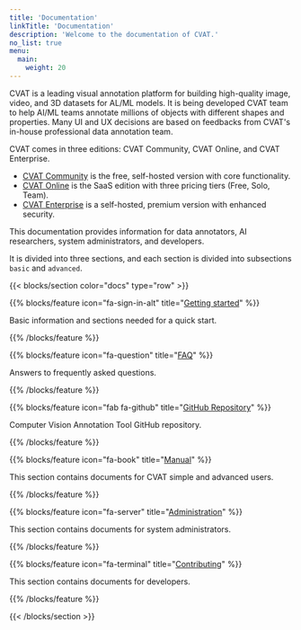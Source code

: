 ```yaml
---
title: 'Documentation'
linkTitle: 'Documentation'
description: 'Welcome to the documentation of CVAT.'
no_list: true
menu:
  main:
    weight: 20
---
```


CVAT is a leading visual annotation platform for building high-quality image, video, and 3D datasets for AL/ML models.
It is being developed CVAT team to help AI/ML teams annotate millions of objects with different shapes and properties.
Many UI and UX decisions are based on feedbacks from CVAT's in-house professional data annotation team.

CVAT comes in three editions: CVAT Community, CVAT Online, and CVAT Enterprise.

- [CVAT Community](https://github.com/cvat-ai/cvat) is the free, self-hosted version with core functionality.
- [CVAT Online](https://app.cvat.ai) is the SaaS edition with three pricing tiers (Free, Solo, Team).
- [CVAT Enterprise](https://www.cvat.ai/pricing/enterprise) is a self-hosted, premium version with enhanced security.

This documentation provides information for data annotators, AI researchers, system administrators, and developers.

It is divided into three sections, and each section is divided into
subsections `basic` and `advanced`.

<section id="docs">

{{< blocks/section color="docs" type="row" >}}

{{% blocks/feature icon="fa-sign-in-alt" title="[Getting started](getting_started/)" %}}

Basic information and sections needed for a quick start.

{{% /blocks/feature %}}

{{% blocks/feature icon="fa-question" title="[FAQ](faq/)" %}}

Answers to frequently asked questions.

{{% /blocks/feature %}}

{{% blocks/feature icon="fab fa-github" title="[GitHub Repository](https://github.com/cvat-ai/cvat)" %}}

Computer Vision Annotation Tool GitHub repository.

{{% /blocks/feature %}}


<!--lint disable maximum-line-length-->

{{% blocks/feature icon="fa-book" title="[Manual](manual/)" %}}

This section contains documents for CVAT simple and advanced users.

{{% /blocks/feature %}}

{{% blocks/feature icon="fa-server" title="[Administration](administration/)" %}}

This section contains documents for system administrators.

{{% /blocks/feature %}}

{{% blocks/feature icon="fa-terminal" title="[Contributing](contributing/)" %}}

This section contains documents for developers.

{{% /blocks/feature %}}


{{< /blocks/section >}}

</section>

